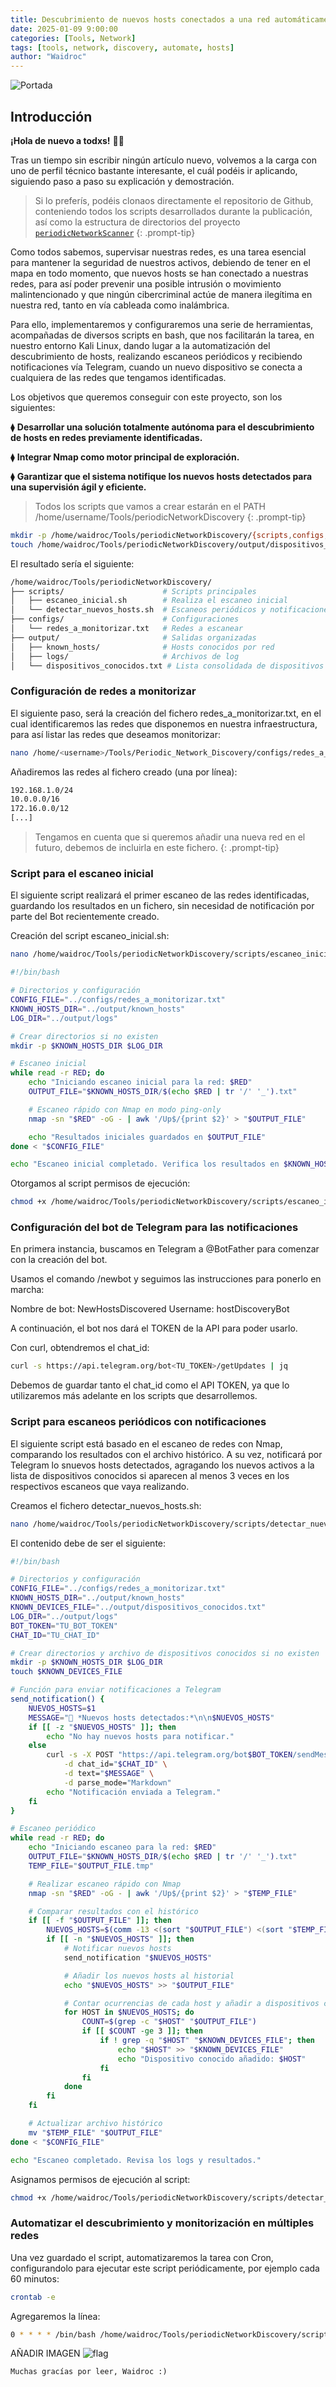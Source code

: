 ```yaml
---
title: Descubrimiento de nuevos hosts conectados a una red automáticamente.
date: 2025-01-09 9:00:00
categories: [Tools, Network]
tags: [tools, network, discovery, automate, hosts]    
author: "Waidroc"
---
```



![Portada](/assets/img/2025-01-09/portada.png)


<h2> Introducción </h2>

**¡Hola de nuevo a todxs!**  👋🏻 

Tras un tiempo sin escribir ningún artículo nuevo, volvemos a la carga con uno de perfil técnico bastante interesante, el cuál podéis ir aplicando, siguiendo paso a paso su explicación y demostración.

> Si lo preferís, podéis clonaos directamente el repositorio de Github, conteniendo todos los scripts desarrollados durante la publicación, así como la estructura de directorios del proyecto [`periodicNetworkScanner`](https://github.com/Waidroc/periodicNetworkScanner/)
{: .prompt-tip}


Como todos sabemos, supervisar nuestras redes, es una tarea esencial para mantener la seguridad de nuestros activos, debiendo de tener en el mapa en todo momento, que nuevos hosts se han conectado a nuestras redes, para así poder prevenir una posible intrusión o movimiento malintencionado y que ningún cibercriminal actúe de manera ilegítima en nuestra red, tanto en vía cableada como inalámbrica.

Para ello, implementaremos y configuraremos una serie de herramientas, acompañadas de diversos scripts en bash, que nos facilitarán la tarea, en nuestro entorno Kali Linux, dando lugar a la automatización del descubrimiento de hosts, realizando escaneos periódicos y recibiendo notificaciones vía Telegram, cuando un nuevo dispositivo se conecta a cualquiera de las redes que tengamos identificadas.

Los objetivos que queremos conseguir con este proyecto, son los siguientes:

⧫ **Desarrollar una solución totalmente autónoma para el descubrimiento de hosts en redes previamente identificadas.**

⧫ **Integrar Nmap como motor principal de exploración.**

⧫ **Garantizar que el sistema notifique los nuevos hosts detectados para una supervisión ágil y eficiente.**

> Todos los scripts que vamos a crear estarán en el PATH /home/username/Tools/periodicNetworkDiscovery
{: .prompt-tip}

```bash
mkdir -p /home/waidroc/Tools/periodicNetworkDiscovery/{scripts,configs,output/known_hosts,output/logs}
touch /home/waidroc/Tools/periodicNetworkDiscovery/output/dispositivos_conocidos.txt
```

El resultado sería el siguiente:

```bash
/home/waidroc/Tools/periodicNetworkDiscovery/
├── scripts/                      # Scripts principales
│   ├── escaneo_inicial.sh        # Realiza el escaneo inicial
│   └── detectar_nuevos_hosts.sh  # Escaneos periódicos y notificaciones
├── configs/                      # Configuraciones
│   └── redes_a_monitorizar.txt   # Redes a escanear
├── output/                       # Salidas organizadas
│   ├── known_hosts/              # Hosts conocidos por red
│   ├── logs/                     # Archivos de log
│   └── dispositivos_conocidos.txt # Lista consolidada de dispositivos conocidos
```

<h3>Configuración de redes a monitorizar</h3>

El siguiente paso, será la creación del fichero redes_a_monitorizar.txt, en el cual identificaremos las redes que disponemos en nuestra infraestructura, para así listar las redes que deseamos monitorizar:

```bash
nano /home/<username>/Tools/Periodic_Network_Discovery/configs/redes_a_monitorizar.txt
```

Añadiremos las redes al fichero creado (una por línea):

```bash
192.168.1.0/24
10.0.0.0/16
172.16.0.0/12
[...]
```

> Tengamos en cuenta que si queremos añadir una nueva red en el futuro, debemos de incluirla en este fichero.
{: .prompt-tip}


<h3>Script para el escaneo inicial</h3>

El siguiente script realizará el primer escaneo de las redes identificadas, guardando los resultados en un fichero, sin necesidad de notificación por parte del Bot recientemente creado.

Creación del script escaneo_inicial.sh:

```bash
nano /home/waidroc/Tools/periodicNetworkDiscovery/scripts/escaneo_inicial.sh
```

```bash
#!/bin/bash

# Directorios y configuración
CONFIG_FILE="../configs/redes_a_monitorizar.txt"
KNOWN_HOSTS_DIR="../output/known_hosts"
LOG_DIR="../output/logs"

# Crear directorios si no existen
mkdir -p $KNOWN_HOSTS_DIR $LOG_DIR

# Escaneo inicial
while read -r RED; do
    echo "Iniciando escaneo inicial para la red: $RED"
    OUTPUT_FILE="$KNOWN_HOSTS_DIR/$(echo $RED | tr '/' '_').txt"

    # Escaneo rápido con Nmap en modo ping-only
    nmap -sn "$RED" -oG - | awk '/Up$/{print $2}' > "$OUTPUT_FILE"

    echo "Resultados iniciales guardados en $OUTPUT_FILE"
done < "$CONFIG_FILE"

echo "Escaneo inicial completado. Verifica los resultados en $KNOWN_HOSTS_DIR"
```

Otorgamos al script permisos de ejecución:

```bash
chmod +x /home/waidroc/Tools/periodicNetworkDiscovery/scripts/escaneo_inicial.sh
```

<h3>Configuración del bot de Telegram para las notificaciones</h3>

En primera instancia, buscamos en Telegram a @BotFather para comenzar con la creación del bot.

Usamos el comando /newbot y seguimos las instrucciones para ponerlo en marcha:

Nombre de bot: NewHostsDiscovered
Username: hostDiscoveryBot

A continuación, el bot nos dará el TOKEN de la API para poder usarlo.

Con curl, obtendremos el chat_id:

```bash
curl -s https://api.telegram.org/bot<TU_TOKEN>/getUpdates | jq
```

Debemos de guardar tanto el chat_id como el API TOKEN, ya que lo utilizaremos más adelante en los scripts que desarrollemos.


<h3>Script para escaneos periódicos con notificaciones</h3>

El siguiente script está basado en el escaneo de redes con Nmap, comparando los resultados con el archivo histórico. A su vez, notificará por Telegram lo snuevos hosts detectados, agragando los nuevos activos a la lista de dispositivos conocidos si aparecen al menos 3 veces en los respectivos escaneos que vaya realizando.

Creamos el fichero detectar_nuevos_hosts.sh:

```bash
nano /home/waidroc/Tools/periodicNetworkDiscovery/scripts/detectar_nuevos_hosts.sh
```

El contenido debe de ser el siguiente:

```bash
#!/bin/bash

# Directorios y configuración
CONFIG_FILE="../configs/redes_a_monitorizar.txt"
KNOWN_HOSTS_DIR="../output/known_hosts"
KNOWN_DEVICES_FILE="../output/dispositivos_conocidos.txt"
LOG_DIR="../output/logs"
BOT_TOKEN="TU_BOT_TOKEN"
CHAT_ID="TU_CHAT_ID"

# Crear directorios y archivo de dispositivos conocidos si no existen
mkdir -p $KNOWN_HOSTS_DIR $LOG_DIR
touch $KNOWN_DEVICES_FILE

# Función para enviar notificaciones a Telegram
send_notification() {
    NUEVOS_HOSTS=$1
    MESSAGE="🚨 *Nuevos hosts detectados:*\n\n$NUEVOS_HOSTS"
    if [[ -z "$NUEVOS_HOSTS" ]]; then
        echo "No hay nuevos hosts para notificar."
    else
        curl -s -X POST "https://api.telegram.org/bot$BOT_TOKEN/sendMessage" \
            -d chat_id="$CHAT_ID" \
            -d text="$MESSAGE" \
            -d parse_mode="Markdown"
        echo "Notificación enviada a Telegram."
    fi
}

# Escaneo periódico
while read -r RED; do
    echo "Iniciando escaneo para la red: $RED"
    OUTPUT_FILE="$KNOWN_HOSTS_DIR/$(echo $RED | tr '/' '_').txt"
    TEMP_FILE="$OUTPUT_FILE.tmp"

    # Realizar escaneo rápido con Nmap
    nmap -sn "$RED" -oG - | awk '/Up$/{print $2}' > "$TEMP_FILE"

    # Comparar resultados con el histórico
    if [[ -f "$OUTPUT_FILE" ]]; then
        NUEVOS_HOSTS=$(comm -13 <(sort "$OUTPUT_FILE") <(sort "$TEMP_FILE"))
        if [[ -n "$NUEVOS_HOSTS" ]]; then
            # Notificar nuevos hosts
            send_notification "$NUEVOS_HOSTS"

            # Añadir los nuevos hosts al historial
            echo "$NUEVOS_HOSTS" >> "$OUTPUT_FILE"

            # Contar ocurrencias de cada host y añadir a dispositivos conocidos si aparecen 3+ veces
            for HOST in $NUEVOS_HOSTS; do
                COUNT=$(grep -c "$HOST" "$OUTPUT_FILE")
                if [[ $COUNT -ge 3 ]]; then
                    if ! grep -q "$HOST" "$KNOWN_DEVICES_FILE"; then
                        echo "$HOST" >> "$KNOWN_DEVICES_FILE"
                        echo "Dispositivo conocido añadido: $HOST"
                    fi
                fi
            done
        fi
    fi

    # Actualizar archivo histórico
    mv "$TEMP_FILE" "$OUTPUT_FILE"
done < "$CONFIG_FILE"

echo "Escaneo completado. Revisa los logs y resultados."
```

Asignamos permisos de ejecución al script:

```bash
chmod +x /home/waidroc/Tools/periodicNetworkDiscovery/scripts/detectar_nuevos_hosts.sh
```

<h3> Automatizar el descubrimiento y monitorización en múltiples redes</h3>

Una vez guardado el script, automatizaremos la tarea con Cron, configurandolo para ejecutar este script periódicamente, por ejemplo cada 60 minutos:

```bash
crontab -e
```

Agregaremos la línea:

```bash
0 * * * * /bin/bash /home/waidroc/Tools/periodicNetworkDiscovery/scripts/detectar_nuevos_hosts.sh >> /home/waidroc/Tools/periodicNetworkDiscovery/output/logs/cron.log 2>&1
```





AÑADIR IMAGEN
![flag](/assets/img/2023-02-17/flag.png)




`Muchas gracías por leer, Waidroc :)`



